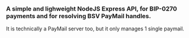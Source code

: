 ### A simple and lighweight NodeJS Express API, for BIP-0270 payments and for resolving BSV PayMail handles.
It is technically a PayMail server too, but it only manages 1 single paymail.
